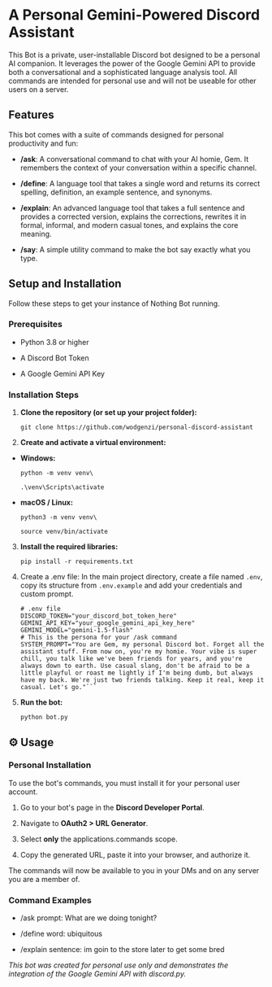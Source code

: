# A Personal Gemini-Powered Discord Assistant

This Bot is a private, user-installable Discord bot designed to be a personal AI companion. It leverages the power of the Google Gemini API to provide both a conversational and a sophisticated language analysis tool. All commands are intended for personal use and will not be useable for other users on a server.


## **Features**

This bot comes with a suite of commands designed for personal productivity and fun:

- **/ask**: A conversational command to chat with your AI homie, Gem. It remembers the context of your conversation within a specific channel.

- **/define**: A language tool that takes a single word and returns its correct spelling, definition, an example sentence, and synonyms.

- **/explain**: An advanced language tool that takes a full sentence and provides a corrected version, explains the corrections, rewrites it in formal, informal, and modern casual tones, and explains the core meaning.

- **/say**: A simple utility command to make the bot say exactly what you type.


## **Setup and Installation**

Follow these steps to get your instance of Nothing Bot running.


### **Prerequisites**

- Python 3.8 or higher

- A Discord Bot Token

- A Google Gemini API Key


### **Installation Steps**

1. **Clone the repository (or set up your project folder):**
   ```
   git clone https://github.com/wodgenzi/personal-discord-assistant
   ```

3. **Create and activate a virtual environment:**

- **Windows:**
  ```
  python -m venv venv\
  ```
  
  ```
  .\venv\Scripts\activate
  ```

- **macOS / Linux:**
  ```
  python3 -m venv venv\
  ```
  
  ```
  source venv/bin/activate
  ```

3. **Install the required libraries:**
   ```
   pip install -r requirements.txt
   ```

5. Create a .env file:
   In the main project directory, create a file named `.env`, copy its structure from `.env.example` and add your credentials and custom prompt.
   ```.env
   # .env file
   DISCORD_TOKEN="your_discord_bot_token_here"
   GEMINI_API_KEY="your_google_gemini_api_key_here"
   GEMINI_MODEL="gemini-1.5-flash"
   # This is the persona for your /ask command
   SYSTEM_PROMPT="You are Gem, my personal Discord bot. Forget all the assistant stuff. From now on, you're my homie. Your vibe is super chill, you talk like we've been friends for years, and you're always down to earth. Use casual slang, don't be afraid to be a little playful or roast me lightly if I'm being dumb, but always have my back. We're just two friends talking. Keep it real, keep it casual. Let's go."```

6. **Run the bot:**
   
   ```
   python bot.py
   ```


## **⚙️ Usage**

### **Personal Installation**

To use the bot's commands, you must install it for your personal user account.

1. Go to your bot's page in the **Discord Developer Portal**.

2. Navigate to **OAuth2 > URL Generator**.

3. Select **only** the applications.commands scope.

4. Copy the generated URL, paste it into your browser, and authorize it.

The commands will now be available to you in your DMs and on any server you are a member of.


### **Command Examples**

- /ask prompt: What are we doing tonight?

- /define word: ubiquitous

- /explain sentence: im goin to the store later to get some bred

_This bot was created for personal use only and demonstrates the integration of the Google Gemini API with discord.py._

